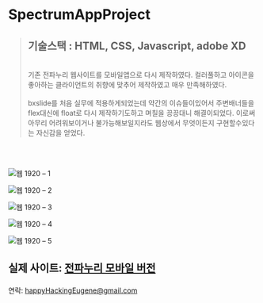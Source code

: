 # SpectrumAppProject
>
> <h2>기술스택 : HTML, CSS, Javascript, adobe XD</h2><br>
> 기존 전파누리 웹사이트를 모바일앱으로 다시 제작하였다. 컬러풀하고 아이콘을 좋아하는 클라이언트의 취향에 맞추어 제작하였고 매우 만족해하였다.<br><br>
> bxslide를 처음 실무에 적용하게되었는데 약간의 이슈들이있어서 주변배너들을 flex대신에 float로 다시 제작하기도하고 며칠을 끙끙대니 해결이되었다. 이로써 아무리 어려워보이거나 불가능해보일지라도 웹상에서 무엇이든지 구현할수있다는 자신감을 얻었다.
<br>
<br>

![웹 1920 – 1](https://user-images.githubusercontent.com/59987309/95176720-3a84d600-07f8-11eb-8538-3eb69dcc1a96.png)
<br>

![웹 1920 – 2](https://user-images.githubusercontent.com/59987309/95176736-3e185d00-07f8-11eb-89a7-8cbbc8864fb6.png)

![웹 1920 – 3](https://user-images.githubusercontent.com/59987309/95176744-41134d80-07f8-11eb-897e-f92322cff834.png)

![웹 1920 – 4](https://user-images.githubusercontent.com/59987309/95176739-3f498a00-07f8-11eb-81d7-0756cbcb618e.png)

![웹 1920 – 5](https://user-images.githubusercontent.com/59987309/95176731-3ce73000-07f8-11eb-93a1-412e239a63d3.png)

실제 사이트: <a href="https://spectrummap.kr/mobile/m_index.do?submain=&from=">전파누리 모바일 버전</a></p>
--
연락: <a href="mailto:happyHackingEugene@gmail@gmail.com">happyHackingEugene@gmail.com</a></p>
